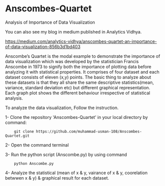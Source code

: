 # Anscombes-Quartet
Analysis of Importance of Data Visualization

You can also see my blog in medium published in Analytics Vidhya. 

https://medium.com/analytics-vidhya/anscombes-quartet-an-importance-of-data-visualization-856b3d1bd403

Anscombe’s Quartet is the modal example to demonstrate the importance of data visualization which was developed by the statistician Francis Anscombe in 1973 to signify both the importance of plotting data before analyzing it with statistical properties. It comprises of four dataset and each dataset consists of eleven (x,y) points. The basic thing to analyze about these datasets is that they all share the same descriptive statistics(mean, variance, standard deviation etc) but different graphical representation. Each graph plot shows the different behaviour irrespective of statistical analysis.

To analyze the data visualization, Follow the instruction.

1-  Clone the repository 'Anscombes-Quartet' in your local directory by command:

        git clone https://github.com/muhammad-usman-108/Anscombes-Quartet.git
        
2-  Open the command terminal

3-  Run the python script (Anscombe.py) by using command 

        python Anscombe.py
        
4-  Analyze the statistical (mean of x & y, vairance of x & y, coorelation betwwen x & y) & graphical result for each dataset.
